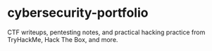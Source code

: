 # cybersecurity-portfolio
CTF writeups, pentesting notes, and practical hacking practice from TryHackMe, Hack The Box, and more.
